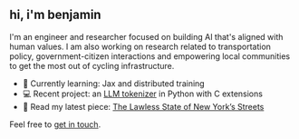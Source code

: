 ## hi, i'm benjamin

I'm an engineer and researcher focused on building AI that's aligned with human values. I am also working on research related to transportation policy, government-citizen interactions and empowering local communities to get the most out of cycling infrastructure.

- 🌱 Currently learning: Jax and distributed training
- 💻 Recent project: an [LLM tokenizer](https://github.com/benarnav/bytephase) in Python with C extensions
- 🚦 Read my latest piece: [The Lawless State of New York’s Streets](https://www.vitalcitynyc.org/articles/the-lawless-state-of-new-yorks-streets)

Feel free to [get in touch](mailto:contact_arnav.darkened639@8alias.com).